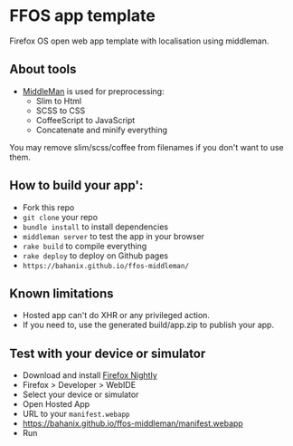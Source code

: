 # FFOS app template

Firefox OS open web app template with localisation using middleman.

## About tools

* [MiddleMan](http://middlemanapp.com/) is used for preprocessing:
  * Slim to Html
  * SCSS to CSS
  * CoffeeScript to JavaScript
  * Concatenate and minify everything

You may remove slim/scss/coffee from filenames if you don't want to use them.

## How to build your app':

* Fork this repo
* `git clone` your repo
* `bundle install` to install dependencies
* `middleman server` to test the app in your browser
* `rake build` to compile everything
* `rake deploy` to deploy on Github pages
* `https://bahanix.github.io/ffos-middleman/`

## Known limitations

* Hosted app can't do XHR or any privileged action.
* If you need to, use the generated build/app.zip to publish your app.

## Test with your device or simulator

* Download and install [Firefox Nightly](https://nightly.mozilla.org/)
* Firefox > Developer > WebIDE
* Select your device or simulator
* Open Hosted App
* URL to your `manifest.webapp`
* https://bahanix.github.io/ffos-middleman/manifest.webapp
* Run
